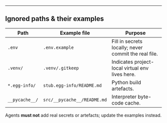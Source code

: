 
---

## Ignored paths & their examples

| Path | Example file | Purpose |
|------|--------------|---------|
| `.env` | `.env.example` | Fill in secrets locally; never commit the real file. |
| `.venv/` | `.venv/.gitkeep` | Indicates project-local virtual env lives here. |
| `*.egg-info/` | `stub.egg-info/README.md` | Python build artefacts. |
| `__pycache__/` | `src/__pycache__/README.md` | Interpreter byte-code cache. |

Agents **must not** add real secrets or artefacts; update the examples instead.
